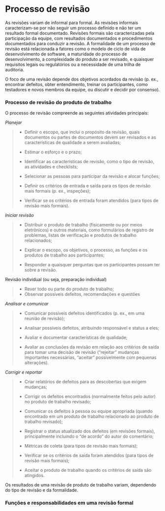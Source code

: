 # Processo de revisão

As revisões variam de informal para formal. As revisões informais caracterizam-se por não seguir um processo definido e não ter um resultado formal documentado. Revisões formais são caracterizadas pela participação da equipe, com resultados documentados e procedimentos documentados para conduzir a revisão. A formalidade de um processo de revisão está relacionada a fatores como o modelo de ciclo de vida de desenvolvimento de software, a maturidade do processo de
desenvolvimento, a complexidade do produto a ser revisado, e quaisquer requisitos legais ou regulatórios ou a necessidade de uma trilha de auditoria.

O foco de uma revisão depende dos objetivos acordados da revisão (p. ex., encontrar defeitos, obter entendimento, treinar os participantes, como testadores e novos membros da equipe, ou discutir e decidir por consenso).

### Processo de revisão do produto de trabalho

O processo de revisão compreende as seguintes atividades principais:


*Planejar*

> * Definir o escopo, que inclui o propósito da revisão, quais documentos ou partes de documentos devem ser revisados e as características de qualidade a serem avaliadas;
>
> * Estimar o esforço e o prazo;
> 
> * Identificar as características de revisão, como o tipo de revisão, as atividades e checklists;
> 
> * Selecionar as pessoas para participar da revisão e alocar funções;
> 
> * Definir os critérios de entrada e saída para os tipos de revisão mais formais (p. ex., inspeções);
> 
> * Verificar se os critérios de entrada foram atendidos (para tipos de revisão mais formais).


*Iniciar revisão*

> * Distribuir o produto de trabalho (fisicamente ou por meios eletrônicos) e outros materiais, como formulários de registro de problemas, listas de verificação e produtos de trabalho relacionados;
> 
> * Explicar o escopo, os objetivos, o processo, as funções e os produtos de trabalho aos participantes;
> * Responder a quaisquer perguntas que os participantes possam ter sobre a revisão.

Revisão individual (ou seja, preparação individual)

> * Rever todo ou parte do produto de trabalho;
> * Observar possíveis defeitos, recomendações e questões


*Analisar e comunicar*

> * Comunicar possíveis defeitos identificados (p. ex., em uma reunião de revisão);
> 
> * Analisar possíveis defeitos, atribuindo responsável e status a eles;
> 
> * Avaliar e documentar características de qualidade;
> 
> * Avaliar as conclusões da revisão em relação aos critérios de saída para tomar uma decisão de revisão (“rejeitar” mudanças importantes necessárias, “aceitar” possivelmente com pequenas alterações).

*Corrigir e reportar*

> * Criar relatórios de defeitos para as descobertas que exigem mudanças;
> 
> * Corrigir os defeitos encontrados (normalmente feitos pelo autor) no produto de trabalho revisado;
> 
> * Comunicar os defeitos à pessoa ou equipe apropriada (quando encontrado em um produto de trabalho relacionado ao produto de trabalho revisado);
> 
> * Registrar o status atualizado dos defeitos (em revisões formais), principalmente incluindo o “de acordo” do autor do comentário;
> 
> * Métricas de coleta (para tipos de revisão mais formais);
> 
> * Verificar se os critérios de saída foram atendidos (para tipos de revisão mais formais);
> 
> * Aceitar o produto de trabalho quando os critérios de saída são atingidos.


Os resultados de uma revisão de produto de trabalho variam, dependendo do tipo de revisão e da formalidade.

### Funções e responsabilidades em uma revisão formal
